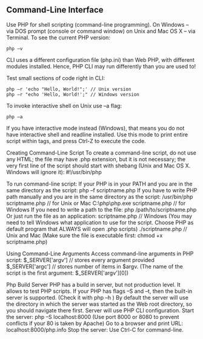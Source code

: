 ## Command-Line Interface
Use PHP for shell scripting (command-line programming). On Windows – via DOS prompt (console or command window) on Unix and Mac OS X – via Terminal.
To see the current PHP version:
```
php –v
```
CLI uses a different configuration file (php.ini) than Web PHP, with different modules installed. Hence, PHP CLI may run differently than you are used to!

Test small sections of code right in CLI:
```
php –r 'echo "Hello, World!";' // Unix version
php –r "echo 'Hello, World!';" // Windows version
```
To invoke interactive shell on Unix use –a flag:
```
php –a
```
If you have interactive mode instead (Windows), that means you do not have interactive shell and readline installed. Use this mode to print entire script within <?php and ?> tags, and press Ctrl-Z to execute the code.

Creating Command-Line Script
To create a command-line script, do not use any HTML; the file may have .php extension, but it is not necessary; the very first line of the script should start with shebang (Unix and Mac OS X. Windows will ignore it):
#!/usr/bin/php
<?php … code …?>

To run command-line script:
If your PHP is in your PATH and you are in the same directory as the script:
php –f scriptname.php
If you have to write PHP path manually and you are in the same directory as the script:
/usr/bin/php scriptname.php    // for Unix or Mac
C:\php\php.exe scriptname.php    // for Windows 
If you need to write a path to the file:
php /path/to/scriptname.php
Or just run the file as an application:
scriptname.php    // Windows
(You may need to tell Windows what application to use for the script. Choose PHP as default program that ALWAYS will open .php scripts)
./scriptname.php    // Unix and Mac
(Make sure the file is executable first: chmod +x scriptname.php)

Using Command-Line Arguments
Access command-line arguments in PHP script:
$_SERVER['argv']   // stores every argument provided
$_SERVER['argc']   // stores number of items in $argv. 
(The name of the script is the first argument: $_SERVER['argv'][0])

Php Build Server
PHP has a build in server, but not production level. It allows to test PHP scripts.
If your PHP has flags –S and –t, then the built-in server is supported. (Check it with php –h )
By default the server will use the directory in which the server was started as the Web root directory, so you should navigate there first. Server will use PHP CLI configuration.
Start the server:
php –S localhost:8000
(Use port 8000 or 8080 to prevent conflicts if your 80 is taken by Apache)
Go to a browser and print URL:
localhost:8000/php.info
Stop the server:
Use Ctrl-C for command-line.

